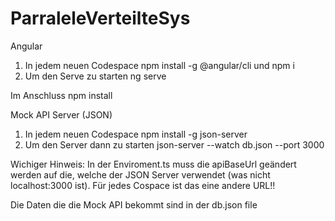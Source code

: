 # ParraleleVerteilteSys

Angular
1. In jedem neuen Codespace npm install -g @angular/cli und npm i
2. Um den Serve zu starten ng serve

Im Anschluss npm install

Mock API Server (JSON)
1. In jedem neuen Codespace npm install -g json-server
2. Um den Server dann zu starten json-server --watch db.json --port 3000

Wichiger Hinweis:
In der Enviroment.ts muss die apiBaseUrl geändert werden auf die, welche der JSON Server verwendet (was nicht localhost:3000 ist). Für jedes Cospace ist das eine andere URL!!

Die Daten die die Mock API bekommt sind in der db.json file